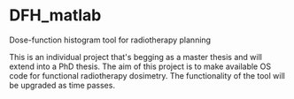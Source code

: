 # DFH_matlab
Dose-function histogram tool for radiotherapy planning

This is an individual project that's begging as a master thesis and will extend into a PhD thesis. 
The aim of this project is to make available OS code for functional radiotherapy dosimetry. The functionality of the tool will be upgraded as time passes.
